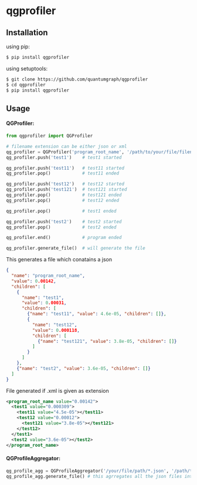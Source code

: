 
qgprofiler
==============

Installation
--------------
using pip:

```sh
$ pip install qgprofiler
```

using setuptools:

```sh
$ git clone https://github.com/quantumgraph/qgprofiler
$ cd qgprofiler
$ pip install qgprofiler
```

Usage
--------------
#### QGProfiler:

```python
from qgprofiler import QGProfiler

# filename extension can be either json or xml
qg_profiler = QGProfiler('program_root_name', '/path/to/your/file/filename.json') # program started
qg_profiler.push('test1')    # test1 started

qg_profiler.push('test11')   # test11 started
qg_profiler.pop()            # test11 ended

qg_profiler.push('test12')   # test12 started
qg_profiler.push('test121')  # test121 started
qg_profiler.pop()            # test121 ended
qg_profiler.pop()            # test12 ended

qg_profiler.pop()            # test1 ended

qg_profiler.push('test2')    # test2 started
qg_profiler.pop()            # test2 ended

qg_profiler.end()            # program ended

qg_profiler.generate_file()  # will generate the file
```

This generates a file which conatains a json
```json
{
  "name": "program_root_name",
  "value": 0.00142,
  "children": [
    {
      "name": "test1",
      "value": 0.00031,
      "children": [
        {"name": "test11", "value": 4.6e-05, "children": []},
        {
          "name": "test12",
          "value": 0.000118,
          "children": [
            {"name": "test121", "value": 3.8e-05, "children": []}
          ]
        }
      ]
    },
    {"name": "test2", "value": 3.6e-05, "children": []}
  ]
}
```

File generated if .xml is given as extension
```xml
<program_root_name value="0.00142">
  <test1 value="0.000309">
    <test11 value="4.5e-05"></test11>
    <test12 value="0.00012">
      <test121 value="3.8e-05"></test121>
    </test12>
  </test1>
  <test2 value="3.6e-05"></test2>
</program_root_name>
```

#### QGProfileAggregator:

```python
qg_profile_agg = QGProfileAggregator('/your/file/path/*.json', '/path/to/your/file/filename.xml')
qg_profile_agg.generate_file() # this agrregates all the json files into 1 file

```
